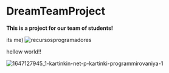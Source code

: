 # DreamTeamProject
**This is a project for our team of students!**

its me)
![recursosprogramadores](https://user-images.githubusercontent.com/84594939/180607048-e9b5d62c-b1e4-4a0a-824d-36df757e9735.png)

hellow world!!

![1647127945_1-kartinkin-net-p-kartinki-programmirovaniya-1](https://user-images.githubusercontent.com/84594939/181493230-09e06702-5f8f-4ee7-bf4d-d14c26b2bc5f.jpg)